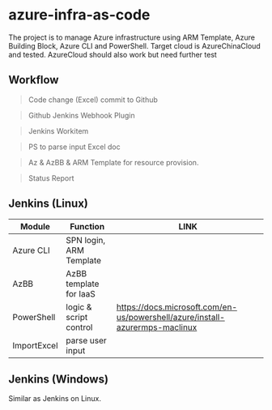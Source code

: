 # azure-infra-as-code

The project is to manage Azure infrastructure using ARM Template, Azure Building Block, Azure CLI and PowerShell.
Target cloud is AzureChinaCloud and tested. 
AzureCloud should also work but need further test


## Workflow

> Code change (Excel) commit to Github

> Github Jenkins Webhook Plugin 

> Jenkins Workitem 

> PS to parse input Excel doc

> Az & AzBB & ARM Template for resource provision. 

> Status Report


## Jenkins (Linux)

|Module          |Function                  |LINK                                                          |
|----------------|--------------------------|--------------------------------------------------------------|
|Azure CLI       |SPN login, ARM Template   |                                                              |
|AzBB            |AzBB template for IaaS    |                                                              |
|PowerShell      |logic & script control    |https://docs.microsoft.com/en-us/powershell/azure/install-azurermps-maclinux                             |
|ImportExcel     |parse user input          |                                                              |




## Jenkins (Windows)
Similar as Jenkins on Linux. 
